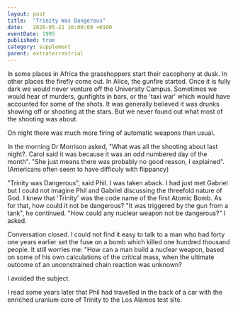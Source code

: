 ```yaml
---
layout: post
title:  "Trinity Was Dangerous"
date:   2020-05-21 16:00:00 +0100
eventDate: 1995
published: true
category: supplement
parent: extraterrestrial
---
```


In some places in Africa the grasshoppers start their cacophony at dusk. In other places the firefly come out. In Alice, the gunfire started. Once it is fully dark we would never venture off the University Campus. Sometimes we would hear of murders, gunfights in bars, or the 'taxi war' which would have accounted for some of the shots. It was generally believed it was drunks showing off or shooting at the stars. But we never found out what most of the shooting was about.

On night there was much more firing of automatic weapons than usual.

In the morning Dr Morrison asked, "What was all the shooting about last night?. Carol said it was because it was an odd numbered day of the month". "She just means there was probably no good reason, I explained". (Americans often seem to have difficuly with flippancy)

"Trinity was Dangerous", said Phil. I was taken aback. I had just met Gabriel but I could not imagine Phil and Gabriel discussing the threefold nature of God. I knew that 'Trinity' was the code name of the first Atomic Bomb. As for that, how could it not be dangerous? "It was triggered by the gun from a tank", he continued. "How could any nuclear weapon not be dangerous?" I asked. 

Conversation closed. I could not find it easy to talk to a man who had forty one years earlier set the fuse on a bomb which killed one hundred thousand people. It still worries me: "How can a man build a nuclear weapon, based on some of his own calculations of the critical mass, when the ultimate outcome of an unconstrained chain reaction was unknown? 

I avoided the subject.

I read some years later that Phil had travelled in the back of a car with the enriched uranium core of Trinity to the Los Alamos test site.
